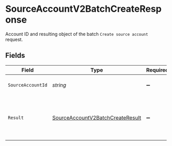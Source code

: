 # SourceAccountV2BatchCreateResponse

Account ID and resulting object of the batch `Create source account` request.


## Fields

| Field                                                                                       | Type                                                                                        | Required                                                                                    | Description                                                                                 | Example                                                                                     |
| ------------------------------------------------------------------------------------------- | ------------------------------------------------------------------------------------------- | ------------------------------------------------------------------------------------------- | ------------------------------------------------------------------------------------------- | ------------------------------------------------------------------------------------------- |
| `SourceAccountId`                                                                           | *string*                                                                                    | :heavy_minus_sign:                                                                          | Unique ID for the source account.                                                           | 12345                                                                                       |
| `Result`                                                                                    | [SourceAccountV2BatchCreateResult](../../Models/Shared/SourceAccountV2BatchCreateResult.md) | :heavy_minus_sign:                                                                          | Status details and corresponding object of the `Create account` operation.                  |                                                                                             |